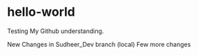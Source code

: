 # hello-world
Testing My Github understanding.

New Changes in Sudheer_Dev branch (local)
Few more changes
